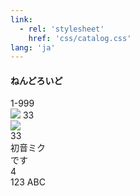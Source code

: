 ```yaml
---
link:
  - rel: 'stylesheet'
    href: 'css/catalog.css'
lang: 'ja'
---
```


<!-- # 私のねんどろいど{#h1_1 .title} -->
<!-- ## 部{#h2_1 .part} -->
<!-- ### 章{#h3_1 .chapter} -->
<!-- #### 節{#h4_1 .section} -->
<!-- ##### 項{#h5_1 .subsection} -->
<!-- ##### 号{#h6_1 .subsubsection} -->
<!-- # 私のねんどろいど{#h1_1 .chapter} -->

<section class="nendoroid">
	<div class="container">
		<div class="section">
			<h4>ねんどろいど</h4>
			<div>1-999</div>
		</div>
	</div>
	<div class="container">
		<div class="picture">
			<img src="img/DSC_8440.jpeg">
			33
			<!-- <div>33</div> -->
			<!-- <div>初音ミク</div> -->
			<!-- <div>です&nbsp;</div> -->
		</div>
	</div>
	<div class="container">
		<div class="picture">
			<img src="img/DSC_8440.jpeg">
			<div>33</div>
			<div>初音ミク</div>
			<div>です&nbsp;</div>
		</div>	
		<!-- <div class="section">3</div> -->
	</div>
	<div class="container">
		<!-- <div class="picture">
			<img src="img/DSC_8440.jpeg">
			<div>33</div>
			<div>初音ミク</div>
			<div>です&nbsp;</div>
		</div> -->
		<div class="section">4
		</div>
	</div>
	<!-- <div class="container">
		<div class="picture">
			<img src="img/DSC_8440.jpeg">
			<div>33</div>
			<div>初音ミク</div>
			<div>です&nbsp;</div>
		</div>
	</div> -->
	123 ABC
</section>

<!-- <div class="container">
	<div class="section">ねんどろいど<br>1-999</div>
<div>
<div class="container">
	<div class="picture">
		<div><img src="img/DSC_8440.jpeg"></div>
		<div>33</div>
		<div>初音ミク</div>
		<div>&nbsp;</div>
	</div>
</div> -->
<!-- 33	初音ミク -->
<!-- 97	雪ミク さっぽろ雪まつり 2010冬 -->
<!-- 207	雪ミク ふわふわコート -->
<!-- 274	桜ミク -->
<!-- 299	ミクダヨー -->
<!-- 300	初音ミク 2.0 -->
<!-- 303	雪ミク いちご白無垢 -->
<!-- 326	レーシングミク 2013  -->
<!-- 400	カードキャプターさくら	木之本桜 -->
<!-- 493	雪ミク Snow Bell  -->
<!-- 500	桜ミク Bloomed in Japan -->
<!-- 854	初音ミク V4チャイニーズ -->
<!-- 1039	初音ミクシンフォニー 2018-2019 -->
<!-- 1151	初音ミク マジカルミライ 2018 -->
<!-- 1250	雪ミク Snow Parade  -->
<!-- 1293	レーシングミク 2020 -->
<!-- 1309	初音ミク V4X -->
<!-- 1319	雪ミク 2.0 -->
<!-- 1339	マジカルミライ 2019 -->
<!-- 1427	初音ミク 冬木小袖 -->
<!-- 1465	初音ミク MIKU WITH YOU 2019 -->
<!-- 1538	初音ミクシンフォニー 5th Anniversary  -->
<!-- 1539	雪ミク Glowing Snow  -->
<!-- 1701	初音ミク NT -->
<!-- 1740	マジカルミライ 2020 Winter Festival  -->
<!-- 1777	初音ミク 招きミク -->
<!-- 1799	初音ミク MIKU EXPO 2021 -->
<!-- 1800	雪ミク Grand Voyage  -->
<!-- 1823	兎田ぺこら -->
<!-- 1839	レーシングミク 2022 -->
<!-- 1939	初音ミク 15th -->
<!-- 1940	マジカルミライ 2021 -->
<!-- 2023	雪ミク 冬麗  -->
<!-- 2100	初音ミク 見返り美人ミク -->
<!-- 2183	にじさんじ 壱百満天原サロメ -->
<!-- ねんどろいどこ〜で 初音ミク ブレス・ユー -->
<!-- ねんどろいどこ〜で 初音ミク ラズベリーイズムコーデ -->
<!-- ねんどろいどこ〜で 初音ミク 赤い羽根共同募金運動 -->
<!-- ねんどろいどこ~で 初音ミク スイートパンプキンコーデ -->
